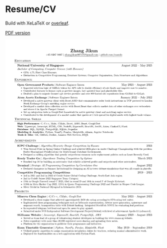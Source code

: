 # Resume/CV

Build with XeLaTeX or [overleaf](https://www.overleaf.com/).

[PDF version](/Jikun_Zhang_resume_2023.pdf)

![image](/Jikun_Zhang_resume_2023.jpg)
